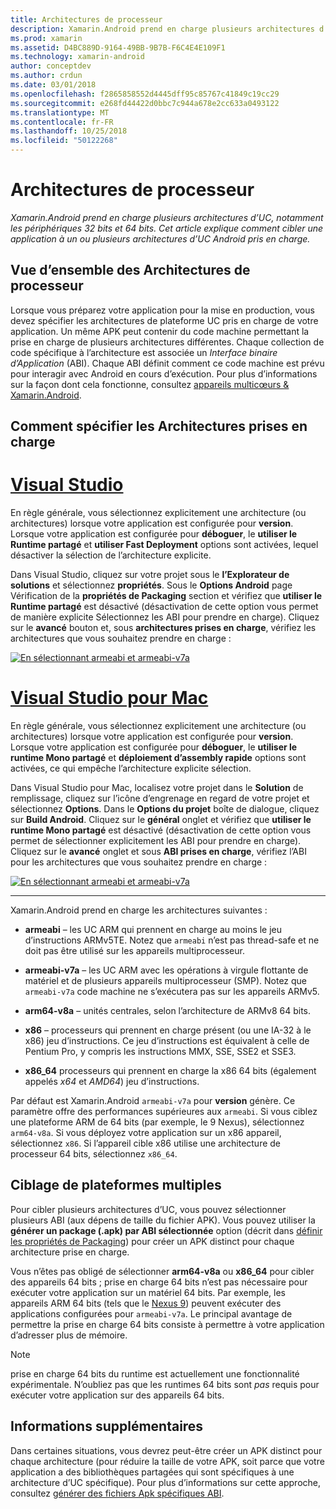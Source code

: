 ```yaml
---
title: Architectures de processeur
description: Xamarin.Android prend en charge plusieurs architectures d’UC, notamment les périphériques 32 bits et 64 bits. Cet article explique comment cibler une application à un ou plusieurs architectures d’UC Android pris en charge.
ms.prod: xamarin
ms.assetid: D4BC889D-9164-49BB-9B7B-F6C4E4E109F1
ms.technology: xamarin-android
author: conceptdev
ms.author: crdun
ms.date: 03/01/2018
ms.openlocfilehash: f2865858552d4445dff95c85767c41849c19cc29
ms.sourcegitcommit: e268fd44422d0bbc7c944a678e2cc633a0493122
ms.translationtype: MT
ms.contentlocale: fr-FR
ms.lasthandoff: 10/25/2018
ms.locfileid: "50122268"
---
```

# <a name="cpu-architectures"></a>Architectures de processeur

_Xamarin.Android prend en charge plusieurs architectures d’UC, notamment les périphériques 32 bits et 64 bits. Cet article explique comment cibler une application à un ou plusieurs architectures d’UC Android pris en charge._

## <a name="cpu-architectures-overview"></a>Vue d’ensemble des Architectures de processeur

Lorsque vous préparez votre application pour la mise en production, vous devez spécifier les architectures de plateforme UC pris en charge de votre application. Un même APK peut contenir du code machine permettant la prise en charge de plusieurs architectures différentes. Chaque collection de code spécifique à l’architecture est associée un *Interface binaire d’Application* (ABI). Chaque ABI définit comment ce code machine est prévu pour interagir avec Android en cours d’exécution.
Pour plus d’informations sur la façon dont cela fonctionne, consultez [appareils multicœurs &amp; Xamarin.Android](~/android/deploy-test/multicore-devices.md).


## <a name="how-to-specify-supported-architectures"></a>Comment spécifier les Architectures prises en charge

# <a name="visual-studiotabwindows"></a>[Visual Studio](#tab/windows)

En règle générale, vous sélectionnez explicitement une architecture (ou architectures) lorsque votre application est configurée pour **version**. Lorsque votre application est configurée pour **déboguer**, le **utiliser le Runtime partagé** et **utiliser Fast Deployment** options sont activées, lequel désactiver la sélection de l’architecture explicite.

Dans Visual Studio, cliquez sur votre projet sous le **l’Explorateur de solutions** et sélectionnez **propriétés**. Sous le **Options Android** page Vérification de la **propriétés de Packaging** section et vérifiez que **utiliser le Runtime partagé** est désactivé (désactivation de cette option vous permet de manière explicite Sélectionnez les ABI pour prendre en charge). Cliquez sur le **avancé** bouton et, sous **architectures prises en charge**, vérifiez les architectures que vous souhaitez prendre en charge :

[![En sélectionnant armeabi et armeabi-v7a](cpu-architectures-images/vs/01-abi-selections-sml.png)](cpu-architectures-images/vs/01-abi-selections.png#lightbox)

# <a name="visual-studio-for-mactabmacos"></a>[Visual Studio pour Mac](#tab/macos)

En règle générale, vous sélectionnez explicitement une architecture (ou architectures) lorsque votre application est configurée pour **version**. Lorsque votre application est configurée pour **déboguer**, le **utiliser le runtime Mono partagé** et **déploiement d’assembly rapide** options sont activées, ce qui empêche l’architecture explicite sélection.

Dans Visual Studio pour Mac, localisez votre projet dans le **Solution** de remplissage, cliquez sur l’icône d’engrenage en regard de votre projet et sélectionnez **Options**. Dans le **Options du projet** boîte de dialogue, cliquez sur **Build Android**. Cliquez sur le **général** onglet et vérifiez que **utiliser le runtime Mono partagé** est désactivé (désactivation de cette option vous permet de sélectionner explicitement les ABI pour prendre en charge). Cliquez sur le **avancé** onglet et sous **ABI prises en charge**, vérifiez l’ABI pour les architectures que vous souhaitez prendre en charge :

[![En sélectionnant armeabi et armeabi-v7a](cpu-architectures-images/xs/01-abi-selections-sml.png)](cpu-architectures-images/xs/01-abi-selections.png#lightbox)

-----


Xamarin.Android prend en charge les architectures suivantes :

-   **armeabi** &ndash; les UC ARM qui prennent en charge au moins le jeu d’instructions ARMv5TE. Notez que `armeabi` n’est pas thread-safe et ne doit pas être utilisé sur les appareils multiprocesseur.

-   **armeabi-v7a** &ndash; les UC ARM avec les opérations à virgule flottante de matériel et de plusieurs appareils multiprocesseur (SMP). Notez que `armeabi-v7a` code machine ne s’exécutera pas sur les appareils ARMv5.

-   **arm64-v8a** &ndash; unités centrales, selon l’architecture de ARMv8 64 bits.

-   **x86** &ndash; processeurs qui prennent en charge présent (ou une IA-32 à le x86) jeu d’instructions. Ce jeu d’instructions est équivalent à celle de Pentium Pro, y compris les instructions MMX, SSE, SSE2 et SSE3.

-   **x86_64** processeurs qui prennent en charge la x86 64 bits (également appelés *x64* et *AMD64*) jeu d’instructions.

Par défaut est Xamarin.Android `armeabi-v7a` pour **version** génère. Ce paramètre offre des performances supérieures aux `armeabi`. Si vous ciblez une plateforme ARM de 64 bits (par exemple, le 9 Nexus), sélectionnez `arm64-v8a`. Si vous déployez votre application sur un x86 appareil, sélectionnez `x86`. Si l’appareil cible x86 utilise une architecture de processeur 64 bits, sélectionnez `x86_64`.

## <a name="targeting-multiple-platforms"></a>Ciblage de plateformes multiples

Pour cibler plusieurs architectures d’UC, vous pouvez sélectionner plusieurs ABI (aux dépens de taille du fichier APK). Vous pouvez utiliser la **générer un package (.apk) par ABI sélectionnée** option (décrit dans [définir les propriétés de Packaging](~/android/deploy-test/release-prep/index.md#Set_Packaging_Properties)) pour créer un APK distinct pour chaque architecture prise en charge.

Vous n’êtes pas obligé de sélectionner **arm64-v8a** ou **x86_64** pour cibler des appareils 64 bits ; prise en charge 64 bits n’est pas nécessaire pour exécuter votre application sur un matériel 64 bits. Par exemple, les appareils ARM 64 bits (tels que le [Nexus 9](http://www.google.com/nexus/9/)) peuvent exécuter des applications configurées pour `armeabi-v7a`. Le principal avantage de permettre la prise en charge 64 bits consiste à permettre à votre application d’adresser plus de mémoire.

> [!NOTE]
> prise en charge 64 bits du runtime est actuellement une fonctionnalité expérimentale. N’oubliez pas que les runtimes 64 bits sont *pas* requis pour exécuter votre application sur des appareils 64 bits. 

## <a name="additional-information"></a>Informations supplémentaires

Dans certaines situations, vous devrez peut-être créer un APK distinct pour chaque architecture (pour réduire la taille de votre APK, soit parce que votre application a des bibliothèques partagées qui sont spécifiques à une architecture d’UC spécifique).
Pour plus d’informations sur cette approche, consultez [générer des fichiers Apk spécifiques ABI](~/android/deploy-test/building-apps/abi-specific-apks.md).
